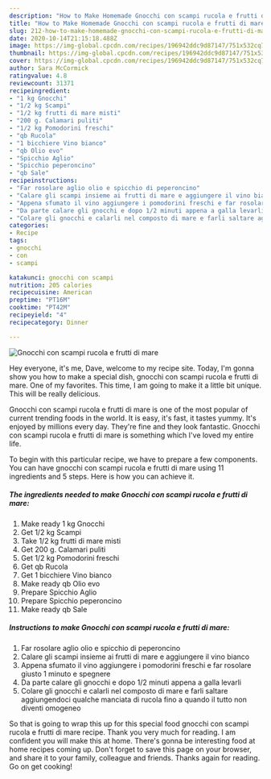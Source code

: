 ```yaml
---
description: "How to Make Homemade Gnocchi con scampi rucola e frutti di mare"
title: "How to Make Homemade Gnocchi con scampi rucola e frutti di mare"
slug: 212-how-to-make-homemade-gnocchi-con-scampi-rucola-e-frutti-di-mare
date: 2020-10-14T21:15:18.488Z
image: https://img-global.cpcdn.com/recipes/196942ddc9d87147/751x532cq70/gnocchi-con-scampi-rucola-e-frutti-di-mare-recipe-main-photo.jpg
thumbnail: https://img-global.cpcdn.com/recipes/196942ddc9d87147/751x532cq70/gnocchi-con-scampi-rucola-e-frutti-di-mare-recipe-main-photo.jpg
cover: https://img-global.cpcdn.com/recipes/196942ddc9d87147/751x532cq70/gnocchi-con-scampi-rucola-e-frutti-di-mare-recipe-main-photo.jpg
author: Sara McCormick
ratingvalue: 4.8
reviewcount: 31371
recipeingredient:
- "1 kg Gnocchi"
- "1/2 kg Scampi"
- "1/2 kg frutti di mare misti"
- "200 g. Calamari puliti"
- "1/2 kg Pomodorini freschi"
- "qb Rucola"
- "1 bicchiere Vino bianco"
- "qb Olio evo"
- "Spicchio Aglio"
- "Spicchio peperoncino"
- "qb Sale"
recipeinstructions:
- "Far rosolare aglio olio e spicchio di peperoncino"
- "Calare gli scampi insieme ai frutti di mare e aggiungere il vino bianco"
- "Appena sfumato il vino aggiungere i pomodorini freschi e far rosolare giusto 1 minuto e spegnere"
- "Da parte calare gli gnocchi e dopo 1/2 minuti appena a galla levarli"
- "Colare gli gnocchi e calarli nel composto di mare e farli saltare aggiungendoci qualche manciata di rucola fino a quando il tutto non diventi omogeneo"
categories:
- Recipe
tags:
- gnocchi
- con
- scampi

katakunci: gnocchi con scampi 
nutrition: 205 calories
recipecuisine: American
preptime: "PT16M"
cooktime: "PT42M"
recipeyield: "4"
recipecategory: Dinner

---
```



![Gnocchi con scampi rucola e frutti di mare](https://img-global.cpcdn.com/recipes/196942ddc9d87147/751x532cq70/gnocchi-con-scampi-rucola-e-frutti-di-mare-recipe-main-photo.jpg)

Hey everyone, it's me, Dave, welcome to my recipe site. Today, I'm gonna show you how to make a special dish, gnocchi con scampi rucola e frutti di mare. One of my favorites. This time, I am going to make it a little bit unique. This will be really delicious.

Gnocchi con scampi rucola e frutti di mare is one of the most popular of current trending foods in the world. It is easy, it's fast, it tastes yummy. It's enjoyed by millions every day. They're fine and they look fantastic. Gnocchi con scampi rucola e frutti di mare is something which I've loved my entire life.




To begin with this particular recipe, we have to prepare a few components. You can have gnocchi con scampi rucola e frutti di mare using 11 ingredients and 5 steps. Here is how you can achieve it.

<!--inarticleads1-->

##### The ingredients needed to make Gnocchi con scampi rucola e frutti di mare:

1. Make ready 1 kg Gnocchi
1. Get 1/2 kg Scampi
1. Take 1/2 kg frutti di mare misti
1. Get 200 g. Calamari puliti
1. Get 1/2 kg Pomodorini freschi
1. Get qb Rucola
1. Get 1 bicchiere Vino bianco
1. Make ready qb Olio evo
1. Prepare Spicchio Aglio
1. Prepare Spicchio peperoncino
1. Make ready qb Sale




<!--inarticleads2-->

##### Instructions to make Gnocchi con scampi rucola e frutti di mare:

1. Far rosolare aglio olio e spicchio di peperoncino
1. Calare gli scampi insieme ai frutti di mare e aggiungere il vino bianco
1. Appena sfumato il vino aggiungere i pomodorini freschi e far rosolare giusto 1 minuto e spegnere
1. Da parte calare gli gnocchi e dopo 1/2 minuti appena a galla levarli
1. Colare gli gnocchi e calarli nel composto di mare e farli saltare aggiungendoci qualche manciata di rucola fino a quando il tutto non diventi omogeneo




So that is going to wrap this up for this special food gnocchi con scampi rucola e frutti di mare recipe. Thank you very much for reading. I am confident you will make this at home. There's gonna be interesting food at home recipes coming up. Don't forget to save this page on your browser, and share it to your family, colleague and friends. Thanks again for reading. Go on get cooking!
